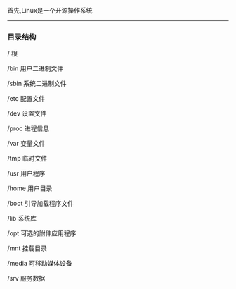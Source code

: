 首先,Linux是一个开源操作系统

---

### 目录结构

/ 根

/bin 用户二进制文件

/sbin 系统二进制文件

/etc 配置文件

/dev 设置文件

/proc 进程信息

/var 变量文件

/tmp 临时文件

/usr 用户程序

/home 用户目录

/boot 引导加载程序文件

/lib 系统库

/opt 可选的附件应用程序

/mnt 挂载目录

/media 可移动媒体设备

/srv 服务数据

